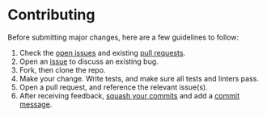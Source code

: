 # Contributing

Before submitting major changes, here are a few guidelines to follow:

1. Check the [open issues][issues] and existing [pull requests][PRs].
1. Open an [issue][issues] to discuss an existing bug.
1. Fork, then clone the repo.
1. Make your change. Write tests, and make sure all tests and linters pass.
1. Open a pull request, and reference the relevant issue(s).
1. After receiving feedback, [squash your commits][squash] and add a [commit message][message].

[issues]: https://github.com/dnozdrin/errdetail/issues
[PRs]: https://github.com/dnozdrin/errdetail/pulls
[squash]: http://gitready.com/advanced/2009/02/10/squashing-commits-with-rebase.html
[message]: http://tbaggery.com/2008/04/19/a-note-about-git-commit-messages.html
